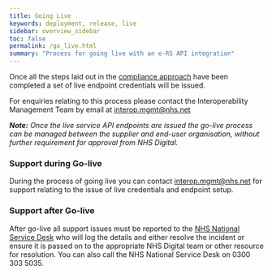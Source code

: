 ```yaml
---
title: Going Live
keywords: deployment, release, live
sidebar: overview_sidebar
toc: false
permalink: /go_live.html
summary: "Process for going live with an e-RS API integration"
---
```


Once all the steps laid out in the [compliance approach](assure_compliance_approach.html) have been completed a set of live endpoint credentials will be issued.  

For enquiries relating to this process please contact the Interoperability Management Team by email at [interop.mgmt@nhs.net](mailto:interop.mgmt@nhs.net)  

_**Note:** Once the live service API endpoints are issued the go-live process can be managed between the supplier and end-user organisation, without further requirement for approval from NHS Digital._

### Support during Go-live
During the process of going live you can contact [interop.mgmt@nhs.net](mailto:interop.mgmt@nhs.net) for support relating to the issue of live credentials and endpoint setup.

### Support after Go-live
After go-live all support issues must be reported to the [NHS National Service Desk](mailto:ssd.nationalservicedesk@nhs.net) who will log the details and either resolve the incident or ensure it is passed on to the appropriate NHS Digital team or other resource for resolution. You can also call the NHS National Service Desk on 0300 303 5035.
